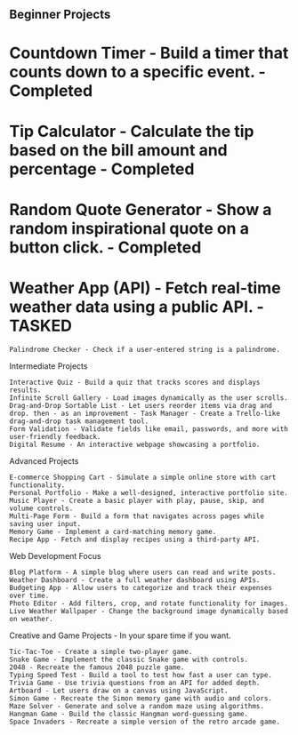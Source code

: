 ## Beginner Projects

# Countdown Timer - Build a timer that counts down to a specific event. - Completed
# Tip Calculator - Calculate the tip based on the bill amount and percentage - Completed
# Random Quote Generator - Show a random inspirational quote on a button click. - Completed
# Weather App (API) - Fetch real-time weather data using a public API. - TASKED
    Palindrome Checker - Check if a user-entered string is a palindrome.

Intermediate Projects

    Interactive Quiz - Build a quiz that tracks scores and displays results.
    Infinite Scroll Gallery - Load images dynamically as the user scrolls.
    Drag-and-Drop Sortable List - Let users reorder items via drag and drop. then - as an improvement - Task Manager - Create a Trello-like drag-and-drop task management tool.
    Form Validation - Validate fields like email, passwords, and more with user-friendly feedback.
    Digital Resume - An interactive webpage showcasing a portfolio.

Advanced Projects

    E-commerce Shopping Cart - Simulate a simple online store with cart functionality.
    Personal Portfolio - Make a well-designed, interactive portfolio site.
    Music Player - Create a basic player with play, pause, skip, and volume controls.
    Multi-Page Form - Build a form that navigates across pages while saving user input.
    Memory Game - Implement a card-matching memory game.
    Recipe App - Fetch and display recipes using a third-party API.

Web Development Focus

    Blog Platform - A simple blog where users can read and write posts.
    Weather Dashboard - Create a full weather dashboard using APIs.
    Budgeting App - Allow users to categorize and track their expenses over time.
    Photo Editor - Add filters, crop, and rotate functionality for images.
    Live Weather Wallpaper - Change the background image dynamically based on weather.

Creative and Game Projects - In your spare time if you want.

    Tic-Tac-Toe - Create a simple two-player game.
    Snake Game - Implement the classic Snake game with controls.
    2048 - Recreate the famous 2048 puzzle game.
    Typing Speed Test - Build a tool to test how fast a user can type.
    Trivia Game - Use trivia questions from an API for added depth.
    Artboard - Let users draw on a canvas using JavaScript.
    Simon Game - Recreate the Simon memory game with audio and colors.
    Maze Solver - Generate and solve a random maze using algorithms.
    Hangman Game - Build the classic Hangman word-guessing game.
    Space Invaders - Recreate a simple version of the retro arcade game.
